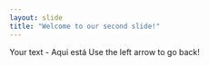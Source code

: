 ```yaml
---
layout: slide
title: "Welcome to our second slide!"
---
```

Your text - Aqui está
Use the left arrow to go back!

